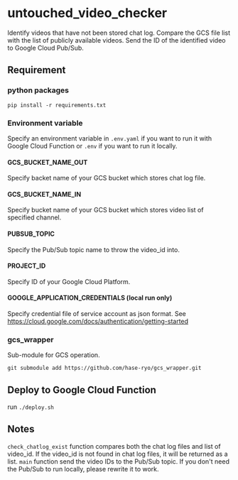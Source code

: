 # untouched_video_checker

Identify videos that have not been stored chat log.
Compare the GCS file list with the list of publicly available videos.
Send the ID of the identified video to Google Cloud Pub/Sub.

## Requirement

### python packages

`pip install -r requirements.txt`

### Environment variable

Specify an environment variable in `.env.yaml` if you want to run it with Google Cloud Function or `.env` if you want to run it locally.

#### GCS_BUCKET_NAME_OUT

Specify backet name of your GCS bucket which stores chat log file.

#### GCS_BUCKET_NAME_IN

Specify bucket name of your GCS bucket which stores video list of specified channel.

#### PUBSUB_TOPIC

Specify the Pub/Sub topic name to throw the video_id into.

#### PROJECT_ID

Specify ID of your Google Cloud Platform.

#### GOOGLE_APPLICATION_CREDENTIALS (local run only)

Specify credential file of service account as json format.
See https://cloud.google.com/docs/authentication/getting-started

### gcs_wrapper

Sub-module for GCS operation.

`git submodule add https://github.com/hase-ryo/gcs_wrapper.git`

## Deploy to Google Cloud Function

run `./deploy.sh`

## Notes

`check_chatlog_exist` function compares both the chat log files and list of video_id.
If the video_id is not found in chat log files, it will be returned as a list.
`main` function send the video IDs to the Pub/Sub topic.
If you don't need the Pub/Sub to run locally, please rewrite it to work.
